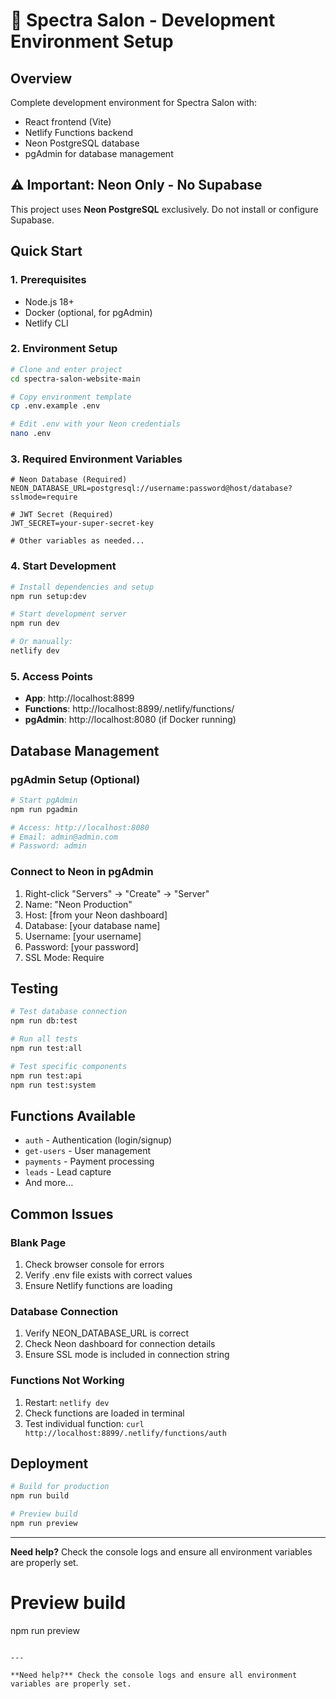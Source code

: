 # 🚀 Spectra Salon - Development Environment Setup

## Overview

Complete development environment for Spectra Salon with:

- React frontend (Vite)
- Netlify Functions backend
- Neon PostgreSQL database
- pgAdmin for database management

## ⚠️ Important: Neon Only - No Supabase

This project uses **Neon PostgreSQL** exclusively. Do not install or configure Supabase.

## Quick Start

### 1. Prerequisites

- Node.js 18+
- Docker (optional, for pgAdmin)
- Netlify CLI

### 2. Environment Setup

```bash
# Clone and enter project
cd spectra-salon-website-main

# Copy environment template
cp .env.example .env

# Edit .env with your Neon credentials
nano .env
```

### 3. Required Environment Variables

```env
# Neon Database (Required)
NEON_DATABASE_URL=postgresql://username:password@host/database?sslmode=require

# JWT Secret (Required)
JWT_SECRET=your-super-secret-key

# Other variables as needed...
```

### 4. Start Development

```bash
# Install dependencies and setup
npm run setup:dev

# Start development server
npm run dev

# Or manually:
netlify dev
```

### 5. Access Points

- **App**: http://localhost:8899
- **Functions**: http://localhost:8899/.netlify/functions/
- **pgAdmin**: http://localhost:8080 (if Docker running)

## Database Management

### pgAdmin Setup (Optional)

```bash
# Start pgAdmin
npm run pgadmin

# Access: http://localhost:8080
# Email: admin@admin.com
# Password: admin
```

### Connect to Neon in pgAdmin

1. Right-click "Servers" → "Create" → "Server"
2. Name: "Neon Production"
3. Host: [from your Neon dashboard]
4. Database: [your database name]
5. Username: [your username]
6. Password: [your password]
7. SSL Mode: Require

## Testing

```bash
# Test database connection
npm run db:test

# Run all tests
npm run test:all

# Test specific components
npm run test:api
npm run test:system
```

## Functions Available

- `auth` - Authentication (login/signup)
- `get-users` - User management
- `payments` - Payment processing
- `leads` - Lead capture
- And more...

## Common Issues

### Blank Page

1. Check browser console for errors
2. Verify .env file exists with correct values
3. Ensure Netlify functions are loading

### Database Connection

1. Verify NEON_DATABASE_URL is correct
2. Check Neon dashboard for connection details
3. Ensure SSL mode is included in connection string

### Functions Not Working

1. Restart: `netlify dev`
2. Check functions are loaded in terminal
3. Test individual function: `curl http://localhost:8899/.netlify/functions/auth`

## Deployment

```bash
# Build for production
npm run build

# Preview build
npm run preview
```

---

**Need help?** Check the console logs and ensure all environment variables are properly set.

# Preview build

npm run preview

```

---

**Need help?** Check the console logs and ensure all environment variables are properly set.
```
